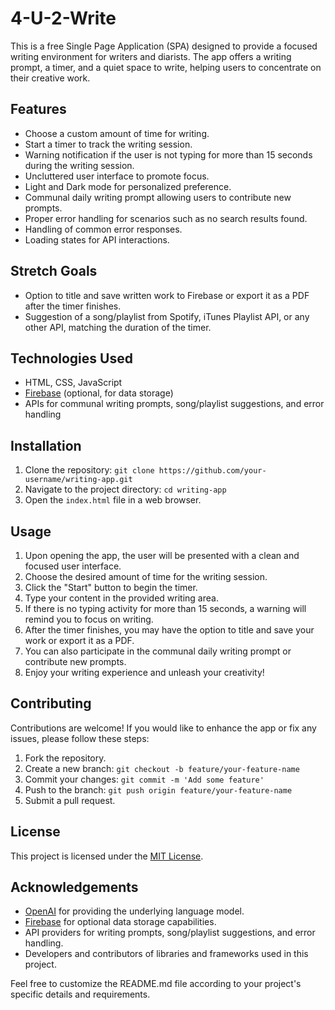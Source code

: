 # 4-U-2-Write

This is a free Single Page Application (SPA) designed to provide a focused writing environment for writers and diarists. The app offers a writing prompt, a timer, and a quiet space to write, helping users to concentrate on their creative work.

## Features

- Choose a custom amount of time for writing.
- Start a timer to track the writing session.
- Warning notification if the user is not typing for more than 15 seconds during the writing session.
- Uncluttered user interface to promote focus.
- Light and Dark mode for personalized preference.
- Communal daily writing prompt allowing users to contribute new prompts.
- Proper error handling for scenarios such as no search results found.
- Handling of common error responses.
- Loading states for API interactions.

## Stretch Goals

- Option to title and save written work to Firebase or export it as a PDF after the timer finishes.
- Suggestion of a song/playlist from Spotify, iTunes Playlist API, or any other API, matching the duration of the timer.

## Technologies Used

- HTML, CSS, JavaScript
- [Firebase](https://firebase.google.com/) (optional, for data storage)
- APIs for communal writing prompts, song/playlist suggestions, and error handling

## Installation

1. Clone the repository: `git clone https://github.com/your-username/writing-app.git`
2. Navigate to the project directory: `cd writing-app`
3. Open the `index.html` file in a web browser.

## Usage

1. Upon opening the app, the user will be presented with a clean and focused user interface.
2. Choose the desired amount of time for the writing session.
3. Click the "Start" button to begin the timer.
4. Type your content in the provided writing area.
5. If there is no typing activity for more than 15 seconds, a warning will remind you to focus on writing.
6. After the timer finishes, you may have the option to title and save your work or export it as a PDF.
7. You can also participate in the communal daily writing prompt or contribute new prompts.
8. Enjoy your writing experience and unleash your creativity!

## Contributing

Contributions are welcome! If you would like to enhance the app or fix any issues, please follow these steps:

1. Fork the repository.
2. Create a new branch: `git checkout -b feature/your-feature-name`
3. Commit your changes: `git commit -m 'Add some feature'`
4. Push to the branch: `git push origin feature/your-feature-name`
5. Submit a pull request.

## License

This project is licensed under the [MIT License](LICENSE).

## Acknowledgements

- [OpenAI](https://openai.com/) for providing the underlying language model.
- [Firebase](https://firebase.google.com/) for optional data storage capabilities.
- API providers for writing prompts, song/playlist suggestions, and error handling.
- Developers and contributors of libraries and frameworks used in this project.

Feel free to customize the README.md file according to your project's specific details and requirements.
